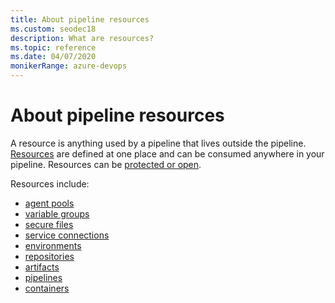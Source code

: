```yaml
---
title: About pipeline resources
ms.custom: seodec18
description: What are resources?
ms.topic: reference
ms.date: 04/07/2020
monikerRange: azure-devops
---
```


# About pipeline resources

A resource is anything used by a pipeline that lives outside the pipeline. [Resources](resources.md) are defined at one place and can be consumed anywhere in your pipeline. Resources can be [protected or open](../security/resources.md).

Resources include:

* [agent pools](../agents/agents.md)
* [variable groups](../library/variable-groups.md)
* [secure files](../library/secure-files.md)
* [service connections](../library/service-endpoints.md)
* [environments](../process/environments.md)
* [repositories](resources.md#resources-repositories)
* [artifacts](../artifacts/artifacts-overview.md)
* [pipelines](resources.md#resources-pipelines)
* [containers](resources.md#resources-containers)

